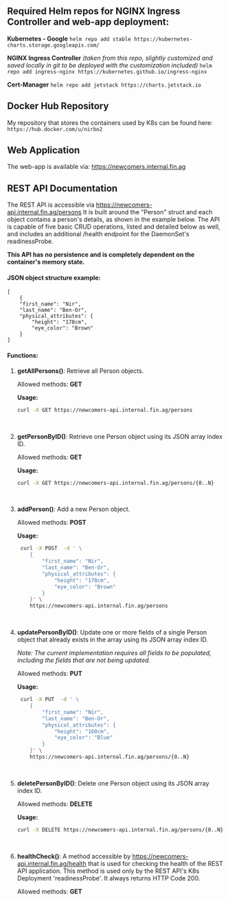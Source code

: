 
## Required Helm repos for NGINX Ingress Controller and web-app deployment:

**Kubernetes - Google**
```helm repo add stable https://kubernetes-charts.storage.googleapis.com/```

**NGINX Ingress Controller** *(taken from this repo, slightly customized and saved locally in git to be deployed with the customization included)*
```helm repo add ingress-nginx https://kubernetes.github.io/ingress-nginx```

**Cert-Manager**
```helm repo add jetstack https://charts.jetstack.io```

## Docker Hub Repository
My repository that stores the containers used by K8s can be found here:
```https://hub.docker.com/u/nirbo2```

## Web Application
The web-app is available via: https://newcomers.internal.fin.ag


## REST API Documentation

The REST API is accessible via https://newcomers-api.internal.fin.ag/persons
It is built around the "Person" struct and each object contains a person's details, as shown in the example below.
The API is capable of five basic CRUD operations, listed and detailed below as well, and includes an additional /health endpoint for the DaemonSet's readinessProbe.

**This API has no persistence and is completely dependent on the container's memory state.**

#### JSON object structure example:
```
[
	{
	"first_name": "Nir",
	"last_name": "Ben-Or",
	"physical_attributes": {
		"height": "178cm",
		"eye_color": "Brown"
	}
]
```

#### Functions:
1.	**getAllPersons()**: Retrieve all Person objects.

	Allowed methods: **GET**

	**Usage:**
	```bash
	curl -X GET https://newcomers-api.internal.fin.ag/persons 
	```
<br>

2.	**getPersonByID()**: Retrieve one Person object using its JSON array index ID.

	Allowed methods: **GET**

	**Usage:**
	```bash
	curl -X GET https://newcomers-api.internal.fin.ag/persons/{0..N} 
	```
<br>

3.	**addPerson()**: Add a new Person object.

	Allowed methods: **POST**
	
	**Usage:**
	```bash
	 curl -X POST  -d ' \
        {
            "first_name": "Nir",
            "last_name": "Ben-Or",
            "physical_attributes": {
                "height": "178cm",
                "eye_color": "Brown"
            }
        }' \
        https://newcomers-api.internal.fin.ag/persons
	```
<br>
	
4.	**updatePersonByID()**: Update one or more fields of a single Person object that already exists in the array using its JSON array index ID.

	*Note: The current implementation requires all fields to be populated, including the fields that are not being updated.*
	
	Allowed methods: **PUT**
	
	**Usage:**
	```bash
	 curl -X PUT  -d ' \
        {
            "first_name": "Nir",
            "last_name": "Ben-Or",
            "physical_attributes": {
                "height": "160cm",
                "eye_color": "Blue"
            }
        }' \
        https://newcomers-api.internal.fin.ag/persons/{0..N}
	```
<br>

5.	**deletePersonByID()**: Delete one Person object using its JSON array index ID.

	Allowed methods: **DELETE**

	**Usage:**
	```bash
	curl -X DELETE https://newcomers-api.internal.fin.ag/persons/{0..N} 
	```
<br>

6.	**healthCheck()**: A method accessible by https://newcomers-api.internal.fin.ag/health that is used for checking the health of the REST API application.
        This method is used only by the REST API's K8s Deployment 'readinessProbe'.
	It always returns HTTP Code 200.

	Allowed methods: **GET**

